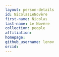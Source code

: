 ```yaml
---
layout: person-details
id: NicolasLeNovère
first-name: Nicolas
last-name: Le Novère
collection: people
affiliation:
homepage:
github_username: lenov
orcid:
---
```

